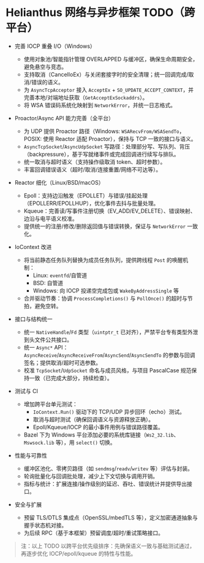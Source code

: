 # Helianthus 网络与异步框架 TODO（跨平台）

- 完善 IOCP 重叠 I/O（Windows）
  - 使用对象池/智能指针管理 OVERLAPPED 与缓冲区，确保生命周期安全，避免悬空与竞态。
  - 支持取消（CancelIoEx）与关闭套接字时的安全清理；统一回调完成/取消/错误的语义。
  - 为 `AsyncTcpAcceptor` 接入 `AcceptEx` + `SO_UPDATE_ACCEPT_CONTEXT`，并完善本地/对端地址获取（`GetAcceptExSockaddrs`）。
  - 将 WSA 错误码系统化映射到 `NetworkError`，并统一日志格式。

- Proactor/Async API 能力完善（全平台）
  - 为 UDP 提供 Proactor 路径（Windows: `WSARecvFrom/WSASendTo`，POSIX: 使用 Reactor 适配 Proactor），保持与 TCP 一致的接口与语义。
  - `AsyncTcpSocket`/`AsyncUdpSocket` 写路径：处理部分写、写队列、背压（backpressure），基于写就绪事件或完成回调进行续写与排队。
  - 统一取消与超时语义（支持操作级取消 token、超时参数）。
  - 丰富回调错误语义（超时/取消/连接重置/网络不可达等）。

- Reactor 细化（Linux/BSD/macOS）
  - Epoll：支持边沿触发（EPOLLET）与错误/挂起处理（EPOLLERR/EPOLLHUP），优化事件去抖与批量处理。
  - Kqueue：完善读/写事件注册切换（EV_ADD/EV_DELETE）、错误映射、边沿与电平语义校准。
  - 提供统一的注册/修改/删除返回值与错误转换，保证与 `NetworkError` 一致化。

- IoContext 改进
  - 将当前静态任务队列替换为成员任务队列，提供跨线程 `Post` 的唤醒机制：
    - Linux: `eventfd`/自管道
    - BSD: 自管道
    - Windows: 向 IOCP 投递空完成包或 `WakeByAddressSingle` 等
  - 合并驱动节奏：协调 `ProcessCompletions()` 与 `PollOnce()` 的超时与节拍，避免空转。

- 接口与结构统一
  - 统一 `NativeHandle`/`Fd` 类型（`uintptr_t` 已对齐），严禁平台专有类型外泄到头文件公共接口。
  - 统一 `Async*` API：`AsyncReceive`/`AsyncReceiveFrom`/`AsyncSend`/`AsyncSendTo` 的参数与回调签名；提供取消/超时可选参数。
  - 校准 `TcpSocket`/`UdpSocket` 命名与成员风格，与项目 PascalCase 规范保持一致（已完成大部分，持续检查）。

- 测试与 CI
  - 增加跨平台单元测试：
    - `IoContext.Run()` 驱动下的 TCP/UDP 异步回环（echo）测试。
    - 取消与超时测试（确保回调语义与资源释放正确）。
    - Epoll/Kqueue/IOCP 的最小事件用例与错误路径覆盖。
  - Bazel 下为 Windows 平台添加必要的系统库链接（`Ws2_32.lib`、`Mswsock.lib` 等），用 `select()` 切换。

- 性能与可靠性
  - 缓冲区池化、零拷贝路径（如 `sendmsg`/`readv`/`writev` 等）评估与封装。
  - 轮询批量化与回调批处理，减少上下文切换与调用开销。
  - 指标与统计：扩展连接/操作级别的延迟、吞吐、错误统计并提供导出接口。

- 安全与扩展
  - 预留 TLS/DTLS 集成点（OpenSSL/mbedTLS 等），定义加密通道抽象与握手状态机对接。
  - 为后续 RPC（基于本框架）预留调度/超时/重试策略接口。

> 注：以上 TODO 以跨平台优先级排序：先确保语义一致与基础测试通过，再逐步优化 IOCP/epoll/kqueue 的特性与性能。
